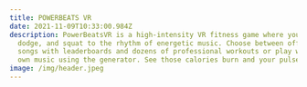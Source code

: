 ```yaml
---
title: POWERBEATS VR
date: 2021-11-09T10:33:00.984Z
description: PowerBeatsVR is a high-intensity VR fitness game where you box,
  dodge, and squat to the rhythm of energetic music. Choose between official
  songs with leaderboards and dozens of professional workouts or play with your
  own music using the generator. See those calories burn and your pulse racing.
image: /img/header.jpeg
---
```

